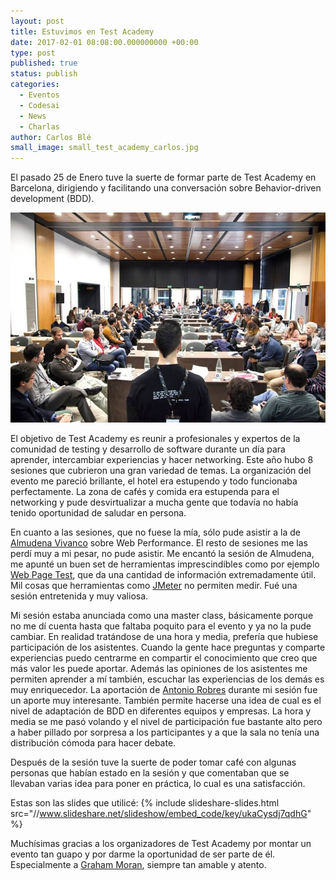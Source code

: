```yaml
---
layout: post
title: Estuvimos en Test Academy
date: 2017-02-01 08:08:00.000000000 +00:00
type: post
published: true
status: publish
categories:
  - Eventos
  - Codesai
  - News
  - Charlas
author: Carlos Blé
small_image: small_test_academy_carlos.jpg
---
```


El pasado 25 de Enero tuve la suerte de formar parte de  Test Academy en Barcelona, dirigiendo y facilitando una conversación sobre Behavior-driven development (BDD). 

<img src="/assets/test_academy_carlos.jpg" alt="Carlos dando su taller de BDD">

El objetivo de Test Academy es reunir a profesionales y expertos de la comunidad de testing y desarrollo de software durante un día para aprender, intercambiar experiencias y hacer networking. Este año hubo 8 sesiones que cubrieron una gran variedad de temas. La organización del evento me pareció brillante, el hotel era estupendo y todo funcionaba perfectamente. La zona de cafés y comida era estupenda para el networking y pude desvirtualizar a mucha gente que todavía no había tenido oportunidad de saludar en persona. 

En cuanto a las sesiones, que no fuese la mía, sólo pude asistir a la de [Almudena Vivanco](https://twitter.com/mrsdaehin) sobre Web Performance. El resto de sesiones me las perdí muy a mi pesar, no pude asistir. Me encantó la sesión de Almudena, me apunté un buen set de herramientas imprescindibles como por ejemplo [Web Page Test](https://www.webpagetest.org/), que da una cantidad de información extremadamente útil. Mil cosas que herramientas como [JMeter](http://jmeter.apache.org/) no permiten medir. Fué una sesión entretenida y muy valiosa.

Mi sesión estaba anunciada como una master class, básicamente porque no me dí cuenta hasta que faltaba poquito para el evento y ya no la pude cambiar. En realidad tratándose de una hora y media, prefería que hubiese participación de los asistentes. Cuando la gente hace preguntas y comparte experiencias puedo centrarme en compartir el conocimiento que creo que más valor les puede aportar. Además las opiniones de los asistentes me permiten aprender a mí también, escuchar las experiencias de los demás es muy enriquecedor. La aportación de [Antonio Robres](https://twitter.com/twiindan) durante mi sesión fue un aporte muy interesante. También permite hacerse una idea de cual es el nivel de adaptación de BDD en diferentes equipos y empresas. La hora y media se me pasó volando y el nivel de participación fue bastante alto pero a haber pillado por sorpresa a los participantes y a que la sala no tenía una distribución cómoda para hacer debate.

Después de la sesión tuve la suerte de poder tomar café con algunas personas que habían estado en la sesión y que comentaban que se llevaban varias idea para poner en práctica, lo cual es una satisfacción.

Estas son las slides que utilicé:
{% include slideshare-slides.html src="//www.slideshare.net/slideshow/embed_code/key/ukaCysdj7qdhG" %}

Muchísimas gracias a los organizadores de Test Academy por montar un evento tan guapo y por darme la oportunidad de ser parte de él. Especialmente a [Graham Moran](https://twitter.com/grahampmoran), siempre tan amable y atento.
